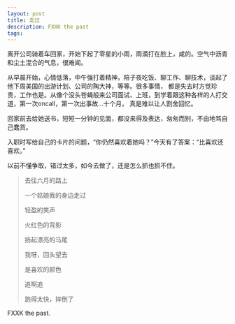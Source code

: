 ```yaml
---
layout: post
title: 走过
description: FXXK the past
tags:
---
```


离开公司骑着车回家，开始下起了零星的小雨，雨滴打在脸上，咸的。空气中沥青和尘土混合的气息，很难闻。

从早晨开始，心情低落，中午强打着精神，陪子夜吃饭、聊工作、聊技术，谈起了他下周美国的出游计划、公司的陶大神，等等。很多事情，
都是失去时方觉珍贵，工作也是。从像个没头苍蝇般来公司面试、上班，到学着跟这种各样的人打交道，第一次oncall，第一次出事故...十个月，
真是难以让人割舍回忆。

回家前去给她送书，短短一分钟的见面，都没来得及表达，匆匆而别，不由地骂自己蠢货。

入职时写给自己的卡片的问题，“你仍然喜欢着她吗？”今天有了答案：“比喜欢还喜欢。”

以前不懂争取，错过太多，如今去做了，还是怎么抓也抓不住。

> 去往六月的路上 
>
> 一个姑娘我的身边走过
>
> 轻盈的笑声
>
> 火红色的背影
>
> 扬起漂亮的马尾
> 
> 我呀，回头望去
> 
> 是喜欢的颜色
> 
> 追啊追
>
> 跑得太快，摔倒了

FXXK the past.
